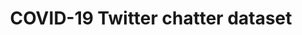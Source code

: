 ---
layout: default
access: null
citation: null
code: null
description: null
documentation: null
doi: 10.5281/zenodo.5458943
error_metrics: null
references: null
tags: twitter covid open-source
timeframe: null
title: COVID-19 Twitter chatter dataset
url: https://zenodo.org/record/5458943
uuid: 1a7fc85d-38af-4fe6-83b8-0d629e85d418
versioning: null
---